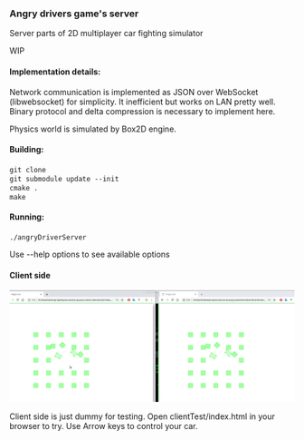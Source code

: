 ### Angry drivers game's server
Server parts of 2D multiplayer car fighting  simulator 

WIP

#### Implementation details:
   Network communication is implemented as JSON over WebSocket (libwebsocket) for simplicity. 
   It inefficient but works on LAN pretty well. 
   Binary protocol and delta compression is necessary to implement here.
   
   Physics world is simulated by Box2D engine.

#### Building:
    git clone 
    git submodule update --init
    cmake .
    make
    
#### Running:
    ./angryDriverServer
    
Use --help options to see available options
    
    
#### Client side
![Demo](clientTest/demo.gif)

Client side is just dummy for testing. Open clientTest/index.html in your browser to try. 
Use Arrow keys to control your car.

